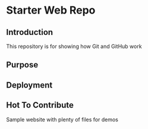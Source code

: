 # Starter Web Repo

## Introduction

This repository is for showing how Git and GitHub work

## Purpose

## Deployment

## Hot To Contribute

Sample website with plenty of files for demos